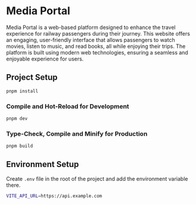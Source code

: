 # Media Portal

Media Portal is a web-based platform designed to enhance the travel experience for railway passengers during their journey. This website offers an engaging, user-friendly interface that allows passengers to watch movies, listen to music, and read books, all while enjoying their trips. The platform is built using modern web technologies, ensuring a seamless and enjoyable experience for users.

## Project Setup

```sh
pnpm install
```

### Compile and Hot-Reload for Development

```sh
pnpm dev
```

### Type-Check, Compile and Minify for Production

```sh
pnpm build
```

## Environment Setup

Create `.env` file in the root of the project and add the environment variable there.

```sh
VITE_API_URL=https://api.example.com
```
